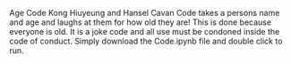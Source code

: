 Age Code
Kong Hiuyeung and Hansel Cavan
Code takes a persons name and age and laughs at them for how old they are! This is done because everyone is old. It is a joke code and all use must be condoned inside the code of conduct.
Simply download the Code.ipynb file and double click to run.